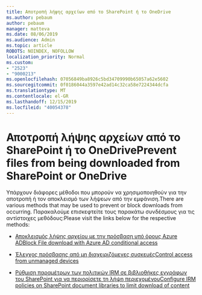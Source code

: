 ```yaml
---
title: Αποτροπή λήψης αρχείων από το SharePoint ή το OneDrive
ms.author: pebaum
author: pebaum
manager: matteva
ms.date: 08/06/2019
ms.audience: Admin
ms.topic: article
ROBOTS: NOINDEX, NOFOLLOW
localization_priority: Normal
ms.custom:
- "2523"
- "9000213"
ms.openlocfilehash: 07056849ba8926c5bd34709990b65057a62e5602
ms.sourcegitcommit: 0f0186044a3597e42ad14c32ca58e7224344dcfa
ms.translationtype: MT
ms.contentlocale: el-GR
ms.lasthandoff: 12/15/2019
ms.locfileid: "40054378"
---
```

# <a name="prevent-files-from-being-downloaded-from-sharepoint-or-onedrive"></a><span data-ttu-id="0c18e-102">Αποτροπή λήψης αρχείων από το SharePoint ή το OneDrive</span><span class="sxs-lookup"><span data-stu-id="0c18e-102">Prevent files from being downloaded from SharePoint or OneDrive</span></span>

<span data-ttu-id="0c18e-103">Υπάρχουν διάφορες μέθοδοι που μπορούν να χρησιμοποιηθούν για την αποτροπή ή τον αποκλεισμό των λήψεων από την εμφάνιση.</span><span class="sxs-lookup"><span data-stu-id="0c18e-103">There are various methods that may be used to prevent or block downloads from occurring.</span></span> <span data-ttu-id="0c18e-104">Παρακαλούμε επισκεφτείτε τους παρακάτω συνδέσμους για τις αντίστοιχες μεθόδους:</span><span class="sxs-lookup"><span data-stu-id="0c18e-104">Please visit the links below for the respective methods:</span></span>

- [<span data-ttu-id="0c18e-105">Αποκλεισμός λήψης αρχείου με την πρόσβαση υπό όρους Azure AD</span><span class="sxs-lookup"><span data-stu-id="0c18e-105">Block File download with Azure AD conditional access</span></span>](https://docs.microsoft.com/cloud-app-security/use-case-proxy-block-session-aad#create-a-block-download-policy-for-unmanaged-devices)

- [<span data-ttu-id="0c18e-106">Έλεγχος πρόσβασης από μη διαχειριζόμενες συσκευές</span><span class="sxs-lookup"><span data-stu-id="0c18e-106">Control access from unmanaged devices</span></span>](https://docs.microsoft.com/sharepoint/control-access-from-unmanaged-devices)

- [<span data-ttu-id="0c18e-107">Ρύθμιση παραμέτρων των πολιτικών IRM σε βιβλιοθήκες εγγράφων του SharePoint για να περιορίσετε τη λήψη περιεχομένου</span><span class="sxs-lookup"><span data-stu-id="0c18e-107">Configure IRM policies on SharePoint document libraries to limit download of content</span></span>](https://docs.microsoft.com/office365/securitycompliance/set-up-irm-in-sp-admin-center)
